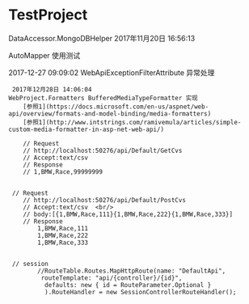 # TestProject


  
  DataAccessor.MongoDBHelper 2017年11月20日 16:56:13
 
 AutoMapper 使用测试 
 
 
 2017-12-27 09:09:02 
 WebApiExceptionFilterAttribute 异常处理

     2017年12月28日 14:06:04   
	WebProject.Formatters BufferedMediaTypeFormatter 实现
		[参照1](https://docs.microsoft.com/en-us/aspnet/web-api/overview/formats-and-model-binding/media-formatters)
		[参照1](http://www.intstrings.com/ramivemula/articles/simple-custom-media-formatter-in-asp-net-web-api/)
	 
	    // Request 
        // http://localhost:50276/api/Default/GetCvs 
        // Accept:text/csv   
        // Response     
        // 1,BMW,Race,99999999 
	
	
	 // Request 
        // http://localhost:50276/api/Default/PostCvs 
        // Accept:text/csv  <br/>
		// body:[{1,BMW,Race,111}{1,BMW,Race,222}{1,BMW,Race,333}] 
        // Response     
            1,BMW,Race,111 
			1,BMW,Race,222 
			1,BMW,Race,333 
			

	 // session  
            //RouteTable.Routes.MapHttpRoute(name: "DefaultApi",                
			 routeTemplate: "api/{controller}/{id}",                          
			  defaults: new { id = RouteParameter.Optional }                 
              ).RouteHandler = new SessionControllerRouteHandler();            
